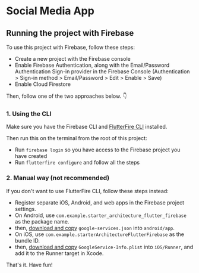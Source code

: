 # Social Media App

## Running the project with Firebase

To use this project with Firebase, follow these steps:

- Create a new project with the Firebase console
- Enable Firebase Authentication, along with the Email/Password Authentication Sign-in provider in the Firebase Console (Authentication > Sign-in method > Email/Password > Edit > Enable > Save)
- Enable Cloud Firestore

Then, follow one of the two approaches below. 👇

### 1. Using the CLI

Make sure you have the Firebase CLI and [FlutterFire CLI](https://pub.dev/packages/flutterfire_cli) installed.

Then run this on the terminal from the root of this project:

- Run `firebase login` so you have access to the Firebase project you have created
- Run `flutterfire configure` and follow all the steps



### 2. Manual way (not recommended)

If you don't want to use FlutterFire CLI, follow these steps instead:

- Register separate iOS, Android, and web apps in the Firebase project settings.
- On Android, use `com.example.starter_architecture_flutter_firebase` as the package name.
- then, [download and copy](https://firebase.google.com/docs/flutter/setup#configure_an_android_app) `google-services.json` into `android/app`.
- On iOS, use `com.example.starterArchitectureFlutterFirebase` as the bundle ID.
- then, [download and copy](https://firebase.google.com/docs/flutter/setup#configure_an_ios_app) `GoogleService-Info.plist` into `iOS/Runner`, and add it to the Runner target in Xcode.

That's it. Have fun!
